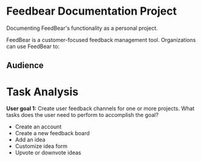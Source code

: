 # Feedbear Documentation Project
Documenting FeedBear's functionality as a personal project.

FeedBear is a customer-focused feedback management tool. Organizations can use FeedBear to:
## Audience

# Task Analysis
**User goal 1:** Create user feedback channels for one or more projects.
What tasks does the user need to perform to accomplish the goal?
- Create an account
- Create a new feedback board
- Add an idea
- Customize idea form
- Upvote or downvote ideas
